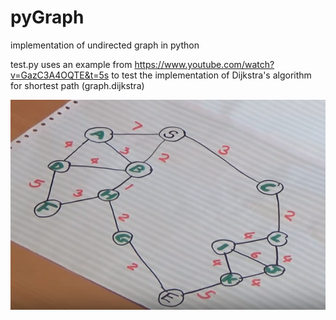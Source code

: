 # pyGraph
implementation of undirected graph in python

test.py uses an example from https://www.youtube.com/watch?v=GazC3A4OQTE&t=5s to test the implementation of Dijkstra's algorithm for shortest path (graph.dijkstra)

![alt text](https://raw.githubusercontent.com/lucaGazzola/pyGraph/master/example_graph.png)
